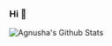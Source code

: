 ### Hi 👋

![Agnusha's Github Stats](https://github-readme-stats.vercel.app/api?username=agnusha&show_icons=true&theme=radical)
